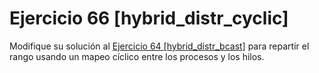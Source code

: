  # Ejercicio 66 [hybrid_distr_cyclic]

Modifique su solución al [Ejercicio 64 [hybrid_distr_bcast]](../hybrid_distr_bcast/readme.md) para repartir el rango usando un mapeo cíclico entre los procesos y los hilos.
